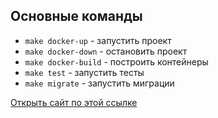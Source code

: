 ## Основные команды

- ``make docker-up`` - запустить проект
- ``make docker-down`` - остановить проект
- ``make docker-build`` - построить контейнеры
- ``make test`` - запустить тесты
- ``make migrate`` - запустить миграции

[Открыть сайт по этой ссылке](https://localhost:8080)

